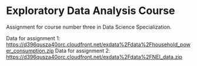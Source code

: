# Exploratory Data Analysis Course
Assignment for course number three in Data Science Specialization.

Data for assignment 1: https://d396qusza40orc.cloudfront.net/exdata%2Fdata%2Fhousehold_power_consumption.zip
Data for assignment 2: https://d396qusza40orc.cloudfront.net/exdata%2Fdata%2FNEI_data.zip
